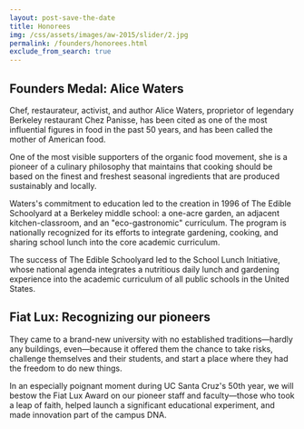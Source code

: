 ```yaml
---
layout: post-save-the-date
title: Honorees
img: /css/assets/images/aw-2015/slider/2.jpg
permalink: /founders/honorees.html
exclude_from_search: true
---
```


## <a name="foundersmedal"></a>Founders Medal: Alice Waters
Chef, restaurateur, activist, and author Alice Waters, proprietor of legendary Berkeley restaurant Chez Panisse, has been cited as one of the most influential figures in food in the past 50 years, and has been called the mother of American food.

One of the most visible supporters of the organic food movement, she is a pioneer of a culinary philosophy that maintains that cooking should be based on the finest and freshest seasonal ingredients that are produced sustainably and locally.

Waters's commitment to education led to the creation in 1996 of The Edible Schoolyard at a Berkeley middle school: a one-acre garden, an adjacent kitchen-classroom, and an "eco-gastronomic" curriculum. The program is nationally recognized for its efforts to integrate gardening, cooking, and sharing school lunch into the core academic curriculum.

The success of The Edible Schoolyard led to the School Lunch Initiative, whose national agenda integrates a nutritious daily lunch and gardening experience into the academic curriculum of all public schools in the United States.

## <a name="fiatlux"></a>Fiat Lux: Recognizing our pioneers
They came to a brand-new university with no established traditions—hardly any buildings, even—because it offered them the chance to take risks, challenge themselves and their students, and start a place where they had the freedom to do new things.

In an especially poignant moment during UC Santa Cruz's 50th year, we will bestow the Fiat Lux Award on our pioneer staff and faculty—those who took a leap of faith, helped launch a significant educational experiment, and made innovation part of the campus DNA.
